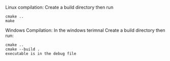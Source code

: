 Linux compilation:
Create a build directory then run
```
cmake ..
make
```

Windows Compilation:
In the windows terimnal
Create a build directory then run:
```
cmake ..
cmake --build .
executable is in the debug file
```
